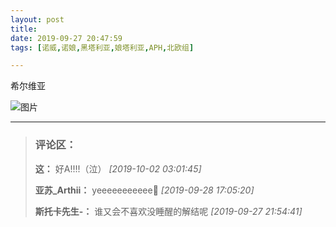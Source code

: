 ```yaml
---
layout: post
title: 
date: 2019-09-27 20:47:59
tags: [诺威,诺娘,黑塔利亚,娘塔利亚,APH,北欧组]

---
```

希尔维亚


![图片](./img/ang4SjhuSGNnSFpIYTFFdnNlRVc5ZlM4TUZhbGJuMUVGVmRlbDdNRVZ2cWhrVkVaVFJDZWx3PT0.jpg)


---
> ### 评论区：
>**这：** 好A!!!!（泣）  *[2019-10-02 03:01:45]*
>
>**亚苏_Arthii：** yeeeeeeeeeee🙌  *[2019-09-28 17:05:20]*
>
>**斯托卡先生-：** 谁又会不喜欢没睡醒的解结呢  *[2019-09-27 21:54:41]*
>
>